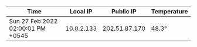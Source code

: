 | Time     | Local IP | Public IP | Temperature |
| ----------- | ----------- | ----------- | ----------- |
| Sun 27 Feb 2022 02:00:01 PM +0545      | 10.0.2.133     | 202.51.87.170  | 48.3° |
